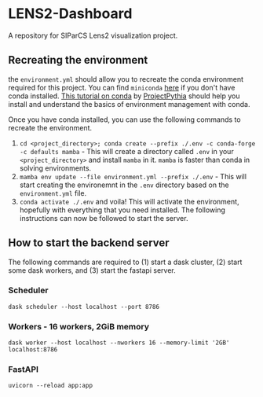 # LENS2-Dashboard
A repository for SIParCS Lens2 visualization project. 

## Recreating the environment
the `environment.yml` should allow you to recreate the conda environment required for this project. You can find `miniconda` [here](https://docs.conda.io/en/latest/miniconda.html) if you don't have conda installed. [This tutorial on conda](https://foundations.projectpythia.org/foundations/conda.html) by [ProjectPythia](https://projectpythia.org/) should help you install and understand the basics of environment management with conda.

Once you have conda installed, you can use the following commands to recreate the environment.
1. `cd <project_directory>; conda create --prefix ./.env -c conda-forge -c defaults mamba` - This will create a directory called `.env` in your `<project_directory>` and install `mamba` in it. `mamba` is faster than conda in solving environments.
1. `mamba env update --file environment.yml --prefix ./.env` - This will start creating the environemnt in the `.env` directory based on the `environment.yml` file. 
1. `conda activate ./.env` and voila! This will activate the environment, hopefully with everything that you need installed. The following instructions can now be followed to start the server.

## How to start the backend server
The following commands are required to (1) start a dask cluster, (2) start some dask workers, and (3) start the fastapi server.

### Scheduler
`dask scheduler --host localhost --port 8786`

### Workers - 16 workers, 2GiB memory
`dask worker --host localhost --nworkers 16 --memory-limit '2GB' localhost:8786`

### FastAPI
`uvicorn --reload app:app`